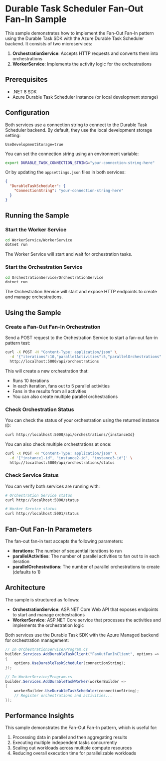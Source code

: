 # Durable Task Scheduler Fan-Out Fan-In Sample

This sample demonstrates how to implement the Fan-Out Fan-In pattern using the Durable Task SDK with the Azure Durable Task Scheduler backend. It consists of two microservices:

1. **OrchestrationService**: Accepts HTTP requests and converts them into orchestrations
2. **WorkerService**: Implements the activity logic for the orchestrations

## Prerequisites

- .NET 8 SDK
- Azure Durable Task Scheduler instance (or local development storage)

## Configuration

Both services use a connection string to connect to the Durable Task Scheduler backend. By default, they use the local development storage setting:

```
UseDevelopmentStorage=true
```

You can set the connection string using an environment variable:

```bash
export DURABLE_TASK_CONNECTION_STRING="your-connection-string-here"
```

Or by updating the `appsettings.json` files in both services:

```json
{
  "DurableTaskScheduler": {
    "ConnectionString": "your-connection-string-here"
  }
}
```

## Running the Sample

### Start the Worker Service

```bash
cd WorkerService/WorkerService
dotnet run
```

The Worker Service will start and wait for orchestration tasks.

### Start the Orchestration Service

```bash
cd OrchestrationService/OrchestrationService
dotnet run
```

The Orchestration Service will start and expose HTTP endpoints to create and manage orchestrations.

## Using the Sample

### Create a Fan-Out Fan-In Orchestration

Send a POST request to the Orchestration Service to start a fan-out fan-in pattern test:

```bash
curl -X POST -H "Content-Type: application/json" \
  -d '{"iterations":10,"parallelActivities":5,"parallelOrchestrations":1}' \
  http://localhost:5000/api/orchestrations
```

This will create a new orchestration that:
- Runs 10 iterations
- In each iteration, fans out to 5 parallel activities
- Fans in the results from all activities
- You can also create multiple parallel orchestrations

### Check Orchestration Status

You can check the status of your orchestration using the returned instance ID:

```bash
curl http://localhost:5000/api/orchestrations/{instanceId}
```

You can also check multiple orchestrations at once:

```bash
curl -X POST -H "Content-Type: application/json" \
  -d '["instance1-id", "instance2-id", "instance3-id"]' \
  http://localhost:5000/api/orchestrations/status
```

### Check Service Status

You can verify both services are running with:

```bash
# Orchestration Service status
curl http://localhost:5000/status

# Worker Service status
curl http://localhost:5001/status
```

## Fan-Out Fan-In Parameters

The fan-out fan-in test accepts the following parameters:

- **iterations**: The number of sequential iterations to run
- **parallelActivities**: The number of parallel activities to fan out to in each iteration
- **parallelOrchestrations**: The number of parallel orchestrations to create (defaults to 1)

## Architecture

The sample is structured as follows:

- **OrchestrationService**: ASP.NET Core Web API that exposes endpoints to start and manage orchestrations
- **WorkerService**: ASP.NET Core service that processes the activities and implements the orchestration logic

Both services use the Durable Task SDK with the Azure Managed backend for orchestration management:

```csharp
// In OrchestrationService/Program.cs
builder.Services.AddDurableTaskClient("FanOutFanInClient", options =>
{
    options.UseDurableTaskScheduler(connectionString);
});

// In WorkerService/Program.cs
builder.Services.AddDurableTaskWorker(workerBuilder =>
{
    workerBuilder.UseDurableTaskScheduler(connectionString);
    // Register orchestrations and activities...
});
```

## Performance Insights

This sample demonstrates the Fan-Out Fan-In pattern, which is useful for:

1. Processing data in parallel and then aggregating results
2. Executing multiple independent tasks concurrently
3. Scaling out workloads across multiple compute resources
4. Reducing overall execution time for parallelizable workloads